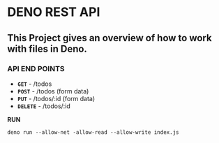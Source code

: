 # DENO REST API

## This Project gives an overview of how to work with files in Deno.

### API END POINTS
-  **`GET`**  - /todos
-  **`POST`** - /todos (form data)
-  **`PUT`**  - /todos/:id (form data)
-  **`DELETE`** - /todos/:id 

**RUN**
```
deno run --allow-net -allow-read --allow-write index.js

```